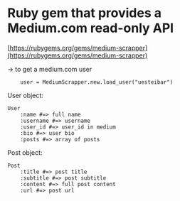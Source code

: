 # Ruby gem that provides a Medium.com read-only API

[https://rubygems.org/gems/medium-scrapper](https://rubygems.org/gems/medium-scrapper)

-> to get a medium.com user

		user = MediumScrapper.new.load_user("uesteibar")
		
User object:

	User
		:name #=> full name
		:username #=> username
		:user_id #=> user_id in medium
		:bio #=> user bio
		:posts #=> array of posts
		
Post object:

	Post
		:title #=> post title
		:subtitle #=> post subtitle
		:content #=> full post content
		:url #=> post url


